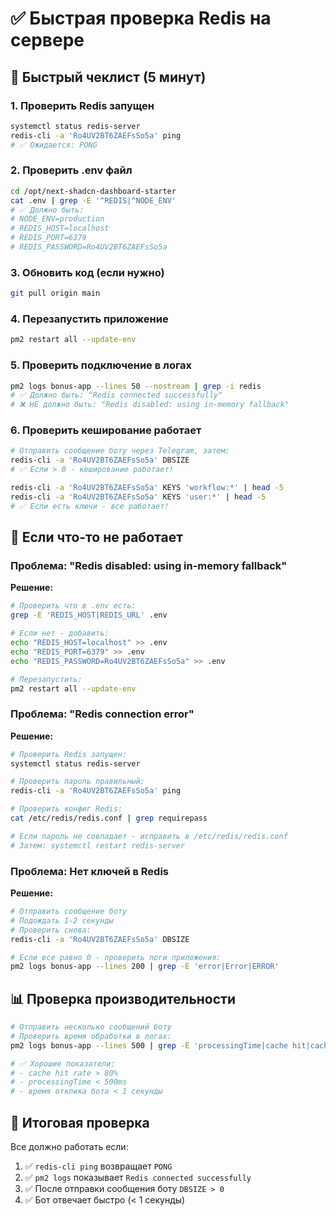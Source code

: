 # ✅ Быстрая проверка Redis на сервере

## 🚀 Быстрый чеклист (5 минут)

### 1. Проверить Redis запущен
```bash
systemctl status redis-server
redis-cli -a 'Ro4UV2BT6ZAEFsSo5a' ping
# ✅ Ожидается: PONG
```

### 2. Проверить .env файл
```bash
cd /opt/next-shadcn-dashboard-starter
cat .env | grep -E '^REDIS|^NODE_ENV'
# ✅ Должно быть:
# NODE_ENV=production
# REDIS_HOST=localhost
# REDIS_PORT=6379
# REDIS_PASSWORD=Ro4UV2BT6ZAEFsSo5a
```

### 3. Обновить код (если нужно)
```bash
git pull origin main
```

### 4. Перезапустить приложение
```bash
pm2 restart all --update-env
```

### 5. Проверить подключение в логах
```bash
pm2 logs bonus-app --lines 50 --nostream | grep -i redis
# ✅ Должно быть: "Redis connected successfully"
# ❌ НЕ должно быть: "Redis disabled: using in-memory fallback"
```

### 6. Проверить кеширование работает
```bash
# Отправить сообщение боту через Telegram, затем:
redis-cli -a 'Ro4UV2BT6ZAEFsSo5a' DBSIZE
# ✅ Если > 0 - кеширование работает!

redis-cli -a 'Ro4UV2BT6ZAEFsSo5a' KEYS 'workflow:*' | head -5
redis-cli -a 'Ro4UV2BT6ZAEFsSo5a' KEYS 'user:*' | head -5
# ✅ Если есть ключи - все работает!
```

## 🔧 Если что-то не работает

### Проблема: "Redis disabled: using in-memory fallback"
**Решение:**
```bash
# Проверить что в .env есть:
grep -E 'REDIS_HOST|REDIS_URL' .env

# Если нет - добавить:
echo "REDIS_HOST=localhost" >> .env
echo "REDIS_PORT=6379" >> .env
echo "REDIS_PASSWORD=Ro4UV2BT6ZAEFsSo5a" >> .env

# Перезапустить:
pm2 restart all --update-env
```

### Проблема: "Redis connection error"
**Решение:**
```bash
# Проверить Redis запущен:
systemctl status redis-server

# Проверить пароль правильный:
redis-cli -a 'Ro4UV2BT6ZAEFsSo5a' ping

# Проверить конфиг Redis:
cat /etc/redis/redis.conf | grep requirepass

# Если пароль не совпадает - исправить в /etc/redis/redis.conf
# Затем: systemctl restart redis-server
```

### Проблема: Нет ключей в Redis
**Решение:**
```bash
# Отправить сообщение боту
# Подождать 1-2 секунды
# Проверить снова:
redis-cli -a 'Ro4UV2BT6ZAEFsSo5a' DBSIZE

# Если все равно 0 - проверить логи приложения:
pm2 logs bonus-app --lines 200 | grep -E 'error|Error|ERROR'
```

## 📊 Проверка производительности

```bash
# Отправить несколько сообщений боту
# Проверить время обработки в логах:
pm2 logs bonus-app --lines 500 | grep -E 'processingTime|cache hit|cache miss'

# ✅ Хорошие показатели:
# - cache hit rate > 80%
# - processingTime < 500ms
# - время отклика бота < 1 секунды
```

## 🎯 Итоговая проверка

Все должно работать если:
1. ✅ `redis-cli ping` возвращает `PONG`
2. ✅ `pm2 logs` показывает `Redis connected successfully`
3. ✅ После отправки сообщения боту `DBSIZE > 0`
4. ✅ Бот отвечает быстро (< 1 секунды)

